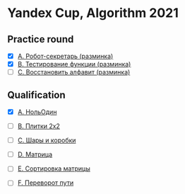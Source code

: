 # Yandex Cup, Algorithm 2021

## Practice round

- [x] [A. Робот-секретарь (разминка)](./PracticeRound-A)
- [x] [B. Тестирование функции (разминка)](./PracticeRound-B)
- [ ] [C. Восстановить алфавит (разминка)](./PracticeRound-C)

## Qualification

- [x] [A. НольОдин](./Qualification-A)
- [ ] [B. Плитки 2x2](./Qualification-B)
- [ ] [C. Шары и коробки](./Qualification-C)
- [ ] [D. Матрица](./Qualification-D)
- [ ] [E. Сортировка матрицы](./Qualification-E)
- [ ] [F. Переворот пути](./Qualification-F)

